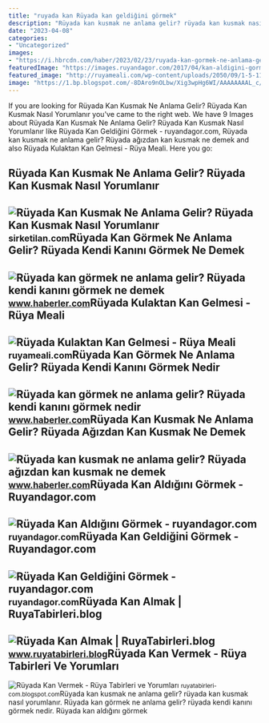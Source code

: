 ```yaml
---
title: "ruyada kan Rüyada kan geldiğini görmek"
description: "Rüyada kan kusmak ne anlama gelir? rüyada kan kusmak nasıl yorumlanır"
date: "2023-04-08"
categories:
- "Uncategorized"
images:
- "https://i.hbrcdn.com/haber/2023/02/23/ruyada-kan-gormek-ne-anlama-gelir-ruyada-kendi-12567394_7969_m.jpg"
featuredImage: "https://images.ruyandagor.com/2017/04/kan-aldigini-gormek-1819.jpg"
featured_image: "http://ruyameali.com/wp-content/uploads/2050/09/1-5-1140x760.jpg"
image: "https://1.bp.blogspot.com/-8DAro9nOLbw/Xig3wpHg6WI/AAAAAAAAL_c/fQdvUAPR8Lg1TVOPjYm748iAaT8QKZzpwCLcBGAsYHQ/s1600/ruyada-kan-vermek.jpg"
---
```


If you are looking for Rüyada Kan Kusmak Ne Anlama Gelir? Rüyada Kan Kusmak Nasıl Yorumlanır you've came to the right web. We have 9 Images about Rüyada Kan Kusmak Ne Anlama Gelir? Rüyada Kan Kusmak Nasıl Yorumlanır like Rüyada Kan Geldiğini Görmek - ruyandagor.com, Rüyada kan kusmak ne anlama gelir? Rüyada ağızdan kan kusmak ne demek and also Rüyada Kulaktan Kan Gelmesi - Rüya Meali. Here you go:

Rüyada Kan Kusmak Ne Anlama Gelir? Rüyada Kan Kusmak Nasıl Yorumlanır
---------------------------------------------------------------------

 ![Rüyada Kan Kusmak Ne Anlama Gelir? Rüyada Kan Kusmak Nasıl Yorumlanır](https://sirketilan.com/wp-content/uploads/2022/08/ruyada-kan-kusmak-ne-anlama-gelir-ruyada-kan-kusmak-nasil-yorumlanir.jpg) <small>sirketilan.com</small>Rüyada Kan Görmek Ne Anlama Gelir? Rüyada Kendi Kanını Görmek Ne Demek
----------------------------------------------------------------------

 ![Rüyada kan görmek ne anlama gelir? Rüyada kendi kanını görmek ne demek](https://i.hbrcdn.com/haber/2019/10/30/ruyada-kan-gormek-ne-anlama-gelir-ruyada-kan-12567394_586_amp.jpg) <small>www.haberler.com</small>Rüyada Kulaktan Kan Gelmesi - Rüya Meali
----------------------------------------

 ![Rüyada Kulaktan Kan Gelmesi - Rüya Meali](http://ruyameali.com/wp-content/uploads/2050/09/1-5-1140x760.jpg) <small>ruyameali.com</small>Rüyada Kan Görmek Ne Anlama Gelir? Rüyada Kendi Kanını Görmek Nedir
-------------------------------------------------------------------

 ![Rüyada kan görmek ne anlama gelir? Rüyada kendi kanını görmek nedir](https://i.hbrcdn.com/haber/2023/02/23/ruyada-kan-gormek-ne-anlama-gelir-ruyada-kendi-12567394_7969_m.jpg) <small>www.haberler.com</small>Rüyada Kan Kusmak Ne Anlama Gelir? Rüyada Ağızdan Kan Kusmak Ne Demek
---------------------------------------------------------------------

 ![Rüyada kan kusmak ne anlama gelir? Rüyada ağızdan kan kusmak ne demek](https://i.hbrcdn.com/haber/2022/10/04/ruyada-kan-kusmak-ne-anlama-gelir-ruyada-agizdan-15333330_921_amp.jpg) <small>www.haberler.com</small>Rüyada Kan Aldığını Görmek - Ruyandagor.com
-------------------------------------------

 ![Rüyada Kan Aldığını Görmek - ruyandagor.com](https://images.ruyandagor.com/2017/04/kan-aldigini-gormek-1819.jpg) <small>ruyandagor.com</small>Rüyada Kan Geldiğini Görmek - Ruyandagor.com
--------------------------------------------

 ![Rüyada Kan Geldiğini Görmek - ruyandagor.com](https://images.ruyandagor.com/2017/04/kan-geldigini-gormek-1614.jpg) <small>ruyandagor.com</small>Rüyada Kan Almak | RuyaTabirleri.blog
-------------------------------------

 ![Rüyada Kan Almak | RuyaTabirleri.blog](https://www.ruyatabirleri.blog/wp-content/uploads/2018/07/ruyada-kan-almak.jpg) <small>www.ruyatabirleri.blog</small>Rüyada Kan Vermek - Rüya Tabirleri Ve Yorumları
-----------------------------------------------

 ![Rüyada Kan Vermek - Rüya Tabirleri ve Yorumları](https://1.bp.blogspot.com/-8DAro9nOLbw/Xig3wpHg6WI/AAAAAAAAL_c/fQdvUAPR8Lg1TVOPjYm748iAaT8QKZzpwCLcBGAsYHQ/s1600/ruyada-kan-vermek.jpg) <small>ruyatabirleri-com.blogspot.com</small>Rüyada kan kusmak ne anlama gelir? rüyada kan kusmak nasıl yorumlanır. Rüyada kan görmek ne anlama gelir? rüyada kendi kanını görmek nedir. Rüyada kan aldığını görmek
